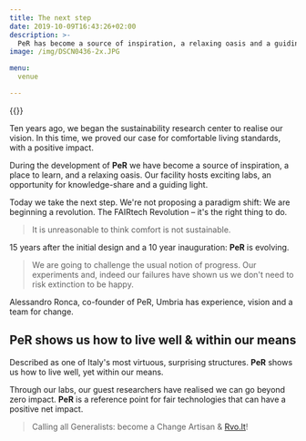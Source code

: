 ```yaml
---
title: The next step
date: 2019-10-09T16:43:26+02:00
description: >-
  PeR has become a source of inspiration, a relaxing oasis and a guiding light.
image: /img/DSCN0436-2x.JPG

menu:
  venue

---
```


<!--During PeR's development we have become a source of inspiration, a place to learn, and a relaxing oasis. Our facility hosts exciting labs, an opportunity for knowledge-share and a guiding light.-->


{{<flickity src="/img/DSCN0436-2x.JPG" title="Beginning construction" color="blue" selectCell="flkty.selectCell( value, isWrapped, isInstant )" >}}

Ten years ago, we began the sustainability research center to realise our vision. In this time, we proved our case for comfortable living standards, with a positive impact.

During the development of **PeR** we have become a source of inspiration, a place to learn, and a relaxing oasis. Our facility hosts exciting labs, an opportunity for knowledge-share and a guiding light. 

Today we take the next step. We're not proposing a paradigm shift: We are beginning a revolution. The FAIRtech Revolution – it's the right thing to do.

> It is unreasonable to think comfort is not sustainable.

15 years after the initial design and a 10 year inauguration: **PeR** is evolving.  

> We are going to challenge the usual notion of progress. Our experiments and, indeed our failures have shown us we don't need to risk extinction to be happy. 

<!--IMAGE-->

Alessandro Ronca, co-founder of PeR, Umbria has experience, vision and a team for change.

## **PeR** shows us how to live well & within our means

Described as one of Italy's most virtuous, surprising structures. **PeR** shows us how to live well, yet within our means.

Through our labs, our guest researchers have realised we can go beyond zero impact. **PeR** is a reference point for fair technologies that can have a positive net impact.

> Calling all Generalists: become a Change&nbsp;Artisan&nbsp;&&nbsp;[Rvo.lt](https://twitter.com/fairtechrvolt)!

<!--
> We are calling on Change Artisans to open eyes, open minds and revolt.
-->